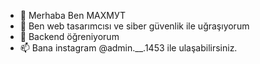 - 👋 Merhaba Ben МАХМУТ
- 👀 Ben web tasarımcısı ve siber güvenlik ile uğraşıyorum
- 🌱 Backend öğreniyorum
- 📫 Bana instagram @admin.__.1453 ile ulaşabilirsiniz.


